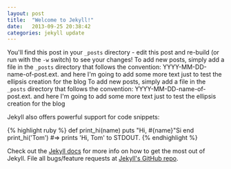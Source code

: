 ```yaml
---
layout: post
title:  "Welcome to Jekyll!"
date:   2013-09-25 20:38:42
categories: jekyll update
---
```



You'll find this post in your `_posts` directory - edit this post and re-build (or run with the `-w` switch) to see your changes!
To add new posts, simply add a file in the `_posts` directory that follows the convention: YYYY-MM-DD-name-of-post.ext. and here I'm going to add some more text just to test the ellipsis creation for the blog To add new posts, simply add a file in the `_posts` directory that follows the convention: YYYY-MM-DD-name-of-post.ext. and here I'm going to add some more text just to test the ellipsis creation for the blog

Jekyll also offers powerful support for code snippets:

{% highlight ruby %}
def print_hi(name)
  puts "Hi, #{name}"Si
end
print_hi('Tom')
#=> prints 'Hi, Tom' to STDOUT.
{% endhighlight %}

Check out the [Jekyll docs][jekyll] for more info on how to get the most out of Jekyll. File all bugs/feature requests at [Jekyll's GitHub repo][jekyll-gh].

[jekyll-gh]: https://github.com/mojombo/jekyll
[jekyll]:    http://jekyllrb.com

